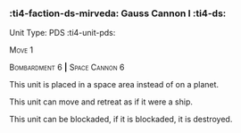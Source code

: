 ### :ti4-faction-ds-mirveda: **Gauss Cannon I** :ti4-ds:

Unit Type: PDS :ti4-unit-pds:

<span style="font-variant:small-caps;">Move 1</span>

<span style="font-variant:small-caps;">Bombardment</span> 6 __|__ <span style="font-variant:small-caps;">Space Cannon</span> 6

This unit is placed in a space area instead of on a planet.

This unit can move and retreat as if it were a ship.

This unit can be blockaded, if it is blockaded, it is destroyed.